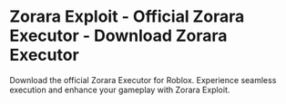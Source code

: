 # Zorara Exploit - Official Zorara Executor - Download Zorara Executor
Download the official Zorara Executor for Roblox. Experience seamless execution and enhance your gameplay with Zorara Exploit.

